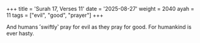 +++
title = 'Surah 17, Verses 11'
date = '2025-08-27'
weight = 2040
ayah = 11
tags = ["evil", "good", "prayer"]
+++

And humans ˹swiftly˺ pray for evil as they pray for good. For humankind is ever hasty.